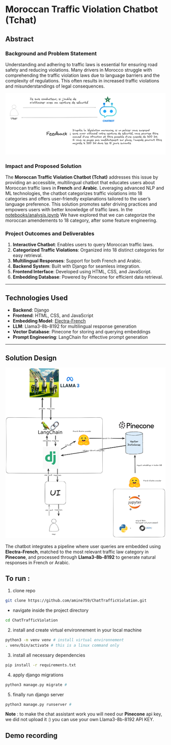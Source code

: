 # Moroccan Traffic Violation Chatbot (Tchat)

## Abstract

### Background and Problem Statement
Understanding and adhering to traffic laws is essential for ensuring road safety and reducing violations. Many drivers in Morocco struggle with comprehending the traffic violation laws due to language barriers and the complexity of regulations. This often results in increased traffic violations and misunderstandings of legal consequences.

![](chat-exp.png)

### Impact and Proposed Solution
The **Moroccan Traffic Violation Chatbot (Tchat)** addresses this issue by providing an accessible, multilingual chatbot that educates users about Moroccan traffic laws in **French** and **Arabic**. Leveraging advanced NLP and ML technologies, the chatbot categorizes traffic violations into 18 categories and offers user-friendly explanations tailored to the user’s language preference. This solution promotes safer driving practices and empowers users with better knowledge of traffic laws.
In the [notebooks/analysis.ipynb](./notebooks/analysis.ipynb) We have explored that we can categorize the moroccan amendements to 18 category, after some feature engineering.
### Project Outcomes and Deliverables
1. **Interactive Chatbot**: Enables users to query Moroccan traffic laws.
2. **Categorized Traffic Violations**: Organized into 18 distinct categories for easy retrieval.
3. **Multilingual Responses**: Support for both French and Arabic.
4. **Backend System**: Built with Django for seamless integration.
5. **Frontend Interface**: Developed using HTML, CSS, and JavaScript.
6. **Embedding Database**: Powered by Pinecone for efficient data retrieval.

---

## Technologies Used

- **Backend**: Django
- **Frontend**: HTML, CSS, and JavaScript
- **Embedding Model**: [Electra-French](https://huggingface.co/antoinelouis/biencoder-electra-base-mmarcoFR)
- **LLM**: Llama3-8b-8192 for multilingual response generation
- **Vector Database**: Pinecone for storing and querying embeddings
- **Prompt Engineering**: LangChain for effective prompt generation

---

## Solution Design

![System Design](design.png)

The chatbot integrates a pipeline where user queries are embedded using **Electra-French**, matched to the most relevant traffic law category in **Pinecone**, and processed through **Llama3-8b-8192** to generate natural responses in French or Arabic.


## To run : 
1. clone repo
```bash
git clone https://github.com/amine759/ChatTrafficViolation.git
```

- navigate inside the project directory 
```bash
cd ChatTrafficViolation
```

2. install and create virtual environnement in your local machine 
```bash
python3 -m venv venv # install virtual environnement
. venv/bin/activate # this is a linux command only
```

3. install all necessary dependencies 
```bash
pip install -r requirements.txt
```
4. apply django migrations
```bash
python3 manage.py migrate # 
```

5. finally run django server
```bash
python3 manage.py runserver # 
```
**Note** : to make the chat assistant work you will need our **Pinecone** api key, we did not upload it :)
you can use your own Llama3-8b-8192 API KEY.

## Demo recording 
